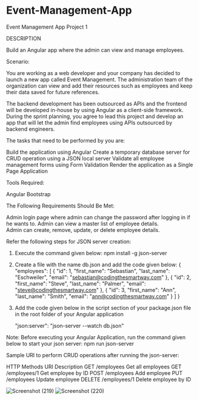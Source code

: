 # Event-Management-App
Event Management App
Project 1 

DESCRIPTION

Build an Angular app where the admin can view and manage employees.

 

Scenario:

You are working as a web developer and your company has decided to launch a new app called Event Management. The administration team of the organization can view and add their resources such as employees and keep their data saved for future references.

The backend development has been outsourced as APIs and the frontend will be developed in-house by using Angular as a client-side framework. During the sprint planning, you agree to lead this project and develop an app that will let the admin find employees using APIs outsourced by backend engineers.

The tasks that need to be performed by you are:

Build the application using Angular
Create a temporary database server for CRUD operation using a JSON local server
Validate all employee management forms using Form Validation
Render the application as a Single Page Application
 

Tools Required:

Angular
Bootstrap
 

The Following Requirements Should Be Met:

Admin login page where admin can change the password after logging in if he wants to.
Admin can view a master list of employee details.  
Admin can create, remove, update, or delete employee details.
 

Refer the following steps for JSON server creation:

1) Execute the command given below:
npm install -g json-server

2) Create a file with the name db.json and add the code given below:
{
    "employees": [
      {
        "id": 1,
        "first_name": "Sebastian",
        "last_name": "Eschweiler",
        "email": "sebastian@codingthesmartway.com"
      },
      {
        "id": 2,
        "first_name": "Steve",
        "last_name": "Palmer",
        "email": "steve@codingthesmartway.com"
      },
      {
        "id": 3,
        "first_name": "Ann",
        "last_name": "Smith",
        "email": "ann@codingthesmartway.com"
      }
    ]
  }
 
3) Add the code given below in the script section of your package.json file in the root folder of your Angular application

    "json:server": "json-server --watch db.json"

Note: Before executing your Angular Application, run the command given below to start your json server:
npm run json-server

 

Sample URI to perform CRUD operations after running the json-server:

HTTP Methods	URI	Description
GET	/employees	Get all employees
GET	/employees/1	Get employee by ID
POST	/employees	Add employee
PUT	/employees	Update employee
DELETE	/employees/1	Delete employee by ID

![Screenshot (219)](https://user-images.githubusercontent.com/87662840/191915396-a23b2dd5-f9a7-4d9d-80e9-8886abe12e42.png)
![Screenshot (220)](https://user-images.githubusercontent.com/87662840/191915448-0a4a67ba-45a7-415c-ad41-d8aec75caefe.png)
